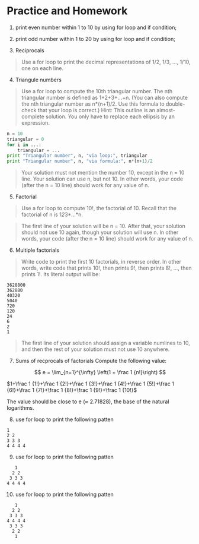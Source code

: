 # Practice and Homework

1. print even number within 1 to 10 by using for loop and if condition;
2. print odd number within 1 to 20 by using for loop and if condition;

3. Reciprocals 
>Use a for loop to print the decimal representations of 1/2, 1/3, ..., 1/10, one on each line.

4. Triangule numbers
>Use a for loop to compute the 10th triangular number. The nth triangular number is defined as 1+2+3+...+n. (You can also compute the nth triangular number as n*(n+1)/2. Use this formula to double-check that your loop is correct.)
Hint: This outline is an almost-complete solution. You only have to replace each ellipsis by an expression.
```py
n = 10
triangular = 0
for i in ...:
    triangular = ...
print "Triangular number", n, "via loop:", triangular
print "Triangular number", n, "via formula:", n*(n+1)/2
```
>Your solution must not mention the number 10, except in the n = 10 line. Your solution can use n, but not 10. In other words, your code (after the n = 10 line) should work for any value of n.

5. Factorial
>Use a for loop to compute 10!, the factorial of 10. Recall that the factorial of n is 1*2*3*...*n.

>The first line of your solution will be n = 10. After that, your solution should not use 10 again, though your solution will use n. In other words, your code (after the n = 10 line) should work for any value of n.

6. Multiple factorials
>Write code to print the first 10 factorials, in reverse order. In other words, write code that prints 10!, then prints 9!, then prints 8!, ..., then prints 1!. Its literal output will be:
```
3628800
362880
40320
5040
720
120
24
6
2
1
```
>The first line of your solution should assign a variable numlines to 10, and then the rest of your solution must not use 10 anywhere.

7. Sums of recprocals of factorials
Compute the following value:

$$
e = \lim_{n=1}^{\infty} \left(1 + \frac 1 {n!}\right)
$$

$1+\frac 1 {1!}+\frac 1 {2!}+\frac 1 {3!}+\frac 1 {4!}+\frac 1 {5!}+\frac 1 {6!}+\frac 1 {7!}+\frac 1 {8!}+\frac 1 {9!}+\frac 1 {10!}$

The value should be close to e (≈ 2.71828), the base of the natural logarithms.

8. use for loop to print the following patten
```
1
2 2
3 3 3
4 4 4 4
```

9. use for loop to print the following patten
```
   1
  2 2
 3 3 3
4 4 4 4
```
10. use for loop to print the following patten
```
   1
  2 2
 3 3 3
4 4 4 4
 3 3 3
  2 2
   1
```

